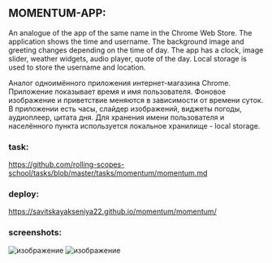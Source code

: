 ## MOMENTUM-APP:

An analogue of the app of the same name in the Chrome Web Store. The application shows the time and username. The background image and greeting changes depending on the time of day.
The app has a clock, image slider, weather widgets, audio player, quote of the day. Local storage is used to store the username and location.

Аналог одноимённого приложения интернет-магазина Chrome. Приложение показывает время и имя пользователя. Фоновое изображение и приветствие меняются в зависимости от времени суток.
В приложении есть часы, слайдер изображений, виджеты погоды, аудиоплеер, цитата дня. Для хранения имени пользователя и населённого пункта используется локальное хранилище - local storage.

### task: 
https://github.com/rolling-scopes-school/tasks/blob/master/tasks/momentum/momentum.md
### deploy: 
https://savitskayakseniya22.github.io/momentum/momentum/
### screenshots: 
![изображение](https://user-images.githubusercontent.com/77901301/174843110-cfd53e09-092e-4953-bf34-db5db0cd18b4.png)
![изображение](https://user-images.githubusercontent.com/77901301/174843352-8364c8a5-3bf9-4d0f-a37d-c94f1adc22ca.png)
